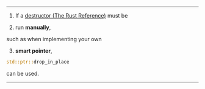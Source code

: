 
_____

1. If a [destructor (The Rust Reference)](https://doc.rust-ang.org/reference/destructors.html) must be 

2. run **manually**, 

such as when implementing your own 

3. **smart pointer**, 

```rust
std::ptr::drop_in_place
```

can be used.

_____
